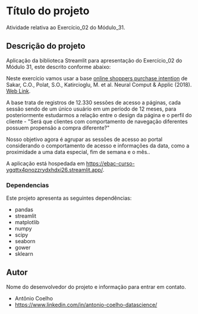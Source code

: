 # Título do projeto

Atividade relativa ao Exercício_02 do Módulo_31.

## Descrição do projeto

Aplicação da biblioteca Streamlit para apresentação do Exercício_02 do Módulo 31, este descrito conforme abaixo:

Neste exercício vamos usar a base [online shoppers purchase intention](https://archive.ics.uci.edu/ml/datasets/Online+Shoppers+Purchasing+Intention+Dataset) de Sakar, C.O., Polat, S.O., Katircioglu, M. et al. Neural Comput & Applic (2018). [Web Link](https://doi.org/10.1007/s00521-018-3523-0).

A base trata de registros de 12.330 sessões de acesso a páginas, cada sessão sendo de um único usuário em um período de 12 meses, para posteriormente estudarmos a relação entre o design da página e o perfil do cliente - "Será que clientes com comportamento de navegação diferentes possuem propensão a compra diferente?" 

Nosso objetivo agora é agrupar as sessões de acesso ao portal considerando o comportamento de acesso e informações da data, como a proximidade a uma data especial, fim de semana e o mês..

A aplicação está hospedada em https://ebac-curso-ygqttx4pnozzrydxhdxi26.streamlit.app/.

### Dependencias

Este projeto apresenta as seguintes dependências:

- pandas
- streamlit
- matplotlib
- numpy
- scipy
- seaborn
- gower
- sklearn

## Autor

Nome do desenvolvedor do projeto e informação para entrar em contato.
- Antônio Coelho  
- https://www.linkedin.com/in/antonio-coelho-datascience/
